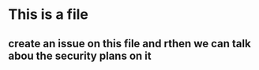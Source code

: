 # This is a file
## create an issue on this file and rthen we can talk abou the security plans on it